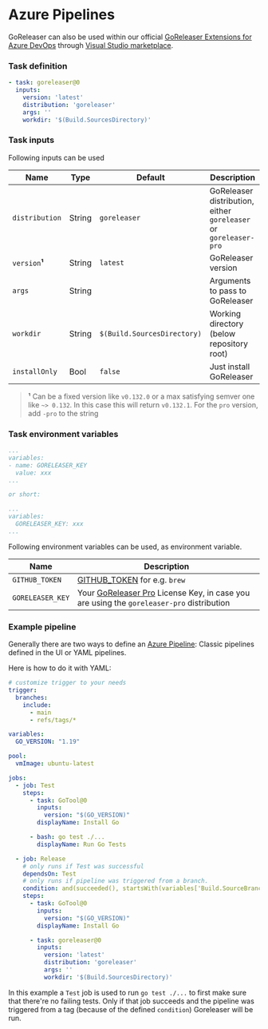 # Azure Pipelines

GoReleaser can also be used within our official [GoReleaser Extensions for Azure DevOps][goreleaser-extension]
through [Visual Studio marketplace][marketplace].

### Task definition

````yaml
- task: goreleaser@0
  inputs:
    version: 'latest'
    distribution: 'goreleaser'
    args: ''
    workdir: '$(Build.SourcesDirectory)'
````

### Task inputs

Following inputs can be used

| Name             | Type    | Default      | Description                                                      |
|------------------|---------|--------------|------------------------------------------------------------------|
| `distribution`   | String  | `goreleaser` | GoReleaser distribution, either `goreleaser` or `goreleaser-pro` |
| `version`**¹**   | String  | `latest`     | GoReleaser version                                               |
| `args`           | String  |              | Arguments to pass to GoReleaser                                  |
| `workdir`        | String  | `$(Build.SourcesDirectory)`          | Working directory (below repository root)                        |
| `installOnly`   | Bool    | `false`      | Just install GoReleaser                                          |

> **¹** Can be a fixed version like `v0.132.0` or a max satisfying semver one like `~> 0.132`. In this case this will return `v0.132.1`.
> For the `pro` version, add `-pro` to the string

### Task environment variables

```yaml
...
variables:
- name: GORELEASER_KEY
  value: xxx
...

or short:

...
variables:
  GORELEASER_KEY: xxx
...
```

Following environment variables can be used, as environment variable.

| Name             | Description                           |
|------------------|---------------------------------------|
| `GITHUB_TOKEN`   | [GITHUB_TOKEN](https://help.github.com/en/actions/configuring-and-managing-workflows/authenticating-with-the-github_token) for e.g. `brew` |
| `GORELEASER_KEY` | Your [GoReleaser Pro](https://goreleaser.com/pro) License Key, in case you are using the `goreleaser-pro` distribution                              |

### Example pipeline

Generally there are two ways to define an [Azure Pipeline](https://azure.microsoft.com/en-us/services/devops/pipelines/):
Classic pipelines defined in the UI or YAML pipelines.

Here is how to do it with YAML:

```yaml
# customize trigger to your needs
trigger:
  branches:
    include:
      - main
      - refs/tags/*

variables:
  GO_VERSION: "1.19"

pool:
  vmImage: ubuntu-latest

jobs:
  - job: Test
    steps:
      - task: GoTool@0
        inputs:
          version: "$(GO_VERSION)"
        displayName: Install Go

      - bash: go test ./...
        displayName: Run Go Tests

  - job: Release
    # only runs if Test was successful
    dependsOn: Test
    # only runs if pipeline was triggered from a branch.
    condition: and(succeeded(), startsWith(variables['Build.SourceBranch'], 'refs/tags'))
    steps:
      - task: GoTool@0
        inputs:
          version: "$(GO_VERSION)"
        displayName: Install Go

      - task: goreleaser@0
        inputs:
          version: 'latest'
          distribution: 'goreleaser'
          args: ''
          workdir: '$(Build.SourcesDirectory)'
```

In this example a `Test` job is used to run `go test ./...` to first make sure that there're no failing tests. Only if
that job succeeds and the pipeline was triggered from a tag (because of the defined `condition`) Goreleaser will be run.

[goreleaser-extension]: https://marketplace.visualstudio.com/items?itemName=GoReleaser.goreleaser
[marketplace]: https://marketplace.visualstudio.com/azuredevops
